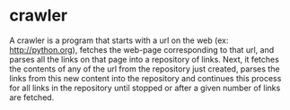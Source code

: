 # crawler
A crawler is a program that starts with a url on the web (ex: http://python.org), fetches the web-page corresponding to that url, and parses all the links on that page into a repository of links. Next, it fetches the contents of any of the url from the repository just created, parses the links from this new content into the repository and continues this process for all links in the repository until stopped or after a given number of links are fetched. 
